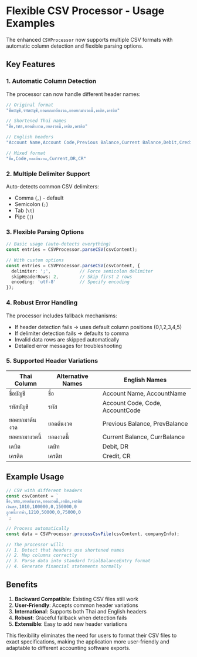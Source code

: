 # Flexible CSV Processor - Usage Examples

The enhanced `CSVProcessor` now supports multiple CSV formats with automatic column detection and flexible parsing options.

## Key Features

### 1. **Automatic Column Detection**
The processor can now handle different header names:

```typescript
// Original format
"ชื่อบัญชี,รหัสบัญชี,ยอดยกมาต้นงวด,ยอดยกมางวดนี้,เดบิต,เครดิต"

// Shortened Thai names
"ชื่อ,รหัส,ยอดต้นงวด,ยอดงวดนี้,เดบิต,เครดิต"

// English headers
"Account Name,Account Code,Previous Balance,Current Balance,Debit,Credit"

// Mixed format
"ชื่อ,Code,ยอดต้นงวด,Current,DR,CR"
```

### 2. **Multiple Delimiter Support**
Auto-detects common CSV delimiters:
- Comma (`,`) - default
- Semicolon (`;`) 
- Tab (`\t`)
- Pipe (`|`)

### 3. **Flexible Parsing Options**

```typescript
// Basic usage (auto-detects everything)
const entries = CSVProcessor.parseCSV(csvContent);

// With custom options
const entries = CSVProcessor.parseCSV(csvContent, {
  delimiter: ';',           // Force semicolon delimiter
  skipHeaderRows: 2,        // Skip first 2 rows
  encoding: 'utf-8'         // Specify encoding
});
```

### 4. **Robust Error Handling**

The processor includes fallback mechanisms:
- If header detection fails → uses default column positions (0,1,2,3,4,5)
- If delimiter detection fails → defaults to comma
- Invalid data rows are skipped automatically
- Detailed error messages for troubleshooting

### 5. **Supported Header Variations**

| Thai Column | Alternative Names | English Names |
|-------------|-------------------|---------------|
| ชื่อบัญชี | ชื่อ | Account Name, AccountName |
| รหัสบัญชี | รหัส | Account Code, Code, AccountCode |
| ยอดยกมาต้นงวด | ยอดต้นงวด | Previous Balance, PrevBalance |
| ยอดยกมางวดนี้ | ยอดงวดนี้ | Current Balance, CurrBalance |
| เดบิต | เดบิท | Debit, DR |
| เครดิต | เครดิท | Credit, CR |

## Example Usage

```typescript
// CSV with different headers
const csvContent = `
ชื่อ,รหัส,ยอดต้นงวด,ยอดงวดนี้,เดบิต,เครดิต
เงินสด,1010,100000,0,150000,0
ลูกหนี้การค้า,1210,50000,0,75000,0
`;

// Process automatically
const data = CSVProcessor.processCsvFile(csvContent, companyInfo);

// The processor will:
// 1. Detect that headers use shortened names
// 2. Map columns correctly 
// 3. Parse data into standard TrialBalanceEntry format
// 4. Generate financial statements normally
```

## Benefits

1. **Backward Compatible**: Existing CSV files still work
2. **User-Friendly**: Accepts common header variations
3. **International**: Supports both Thai and English headers
4. **Robust**: Graceful fallback when detection fails
5. **Extensible**: Easy to add new header variations

This flexibility eliminates the need for users to format their CSV files to exact specifications, making the application more user-friendly and adaptable to different accounting software exports.
